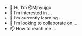 - 👋 Hi, I’m @Mjhyujgo
- 👀 I’m interested in ...
- 🌱 I’m currently learning ...
- 💞️ I’m looking to collaborate on ...
- 📫 How to reach me ...

<!---
Mjhyujgo/Mjhyujgo is a ✨ special ✨ repository because its `README.md` (this file) appears on your GitHub profile.
You can click the Preview link to take a look at your changes.
--->
